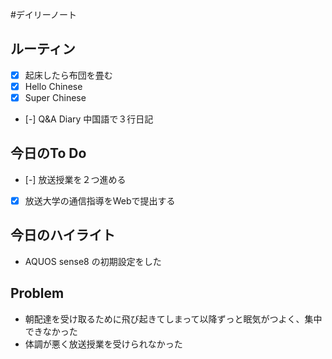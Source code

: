 #デイリーノート
## ルーティン
- [x] 起床したら布団を畳む
- [x] Hello Chinese
- [x] Super Chinese
- [-] Q&A Diary 中国語で３行日記
## 今日のTo Do
- [-] 放送授業を２つ進める
- [x] 放送大学の通信指導をWebで提出する
## 今日のハイライト
- AQUOS sense8 の初期設定をした
## Problem
- 朝配達を受け取るために飛び起きてしまって以降ずっと眠気がつよく、集中できなかった
- 体調が悪く放送授業を受けられなかった
